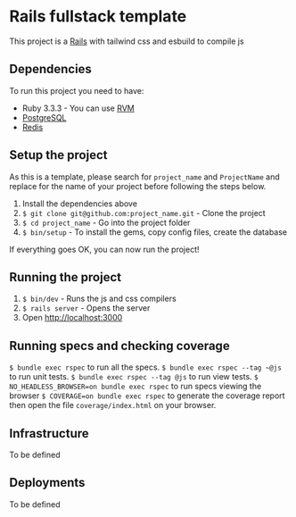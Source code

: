 # Rails fullstack template

This project is a [Rails](http://rubyonrails.org/) with tailwind css and esbuild to compile js

## Dependencies

To run this project you need to have:

* Ruby 3.3.3 - You can use [RVM](http://rvm.io)
* [PostgreSQL](http://www.postgresql.org/)
* [Redis](https://redis.io/)

## Setup the project

As this is a template, please search for `project_name` and `ProjectName` and replace for the name of your project before following the steps below.

1. Install the dependencies above
2. `$ git clone git@github.com:project_name.git` - Clone the project
3. `$ cd project_name` - Go into the project folder
4. `$ bin/setup` - To install the gems, copy config files, create the database

If everything goes OK, you can now run the project!

## Running the project

1. `$ bin/dev` - Runs the js and css compilers
2. `$ rails server` - Opens the server
3. Open [http://localhost:3000](http://localhost:3000)

## Running specs and checking coverage

`$ bundle exec rspec` to run all the specs.
`$ bundle exec rspec --tag ~@js` to run unit tests.
`$ bundle exec rspec --tag @js` to run view tests.
`$ NO_HEADLESS_BROWSER=on bundle exec rspec` to run specs viewing the browser
`$ COVERAGE=on bundle exec rspec` to generate the coverage report then open the file `coverage/index.html` on your browser.

## Infrastructure

To be defined

## Deployments

To be defined
